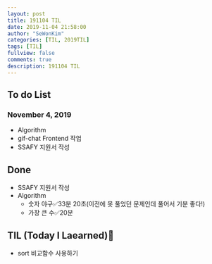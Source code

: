 ```yaml
---
layout: post
title: 191104 TIL
date: 2019-11-04 21:58:00
author: "SeWonKim"
categories: [TIL, 2019TIL]
tags: [TIL]
fullview: false
comments: true
description: 191104 TIL
---
```


## To do List

### November 4, 2019

- Algorithm 
- gif-chat Frontend 작업
- SSAFY 지원서 작성


## Done

- SSAFY 지원서 작성
- Algorithm
    - 숫자 야구✅33분 20초(이전에 못 풀었던 문제인데 풀어서 기분 좋다!)
    - 가장 큰 수✅20분


## TIL (Today I Laearned)🤔
- sort 비교함수 사용하기
